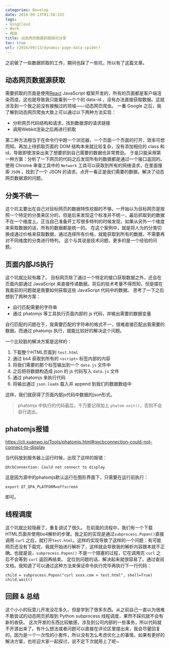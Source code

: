 ```yaml
---
categories: Develop
date: 2016-09-13T01:58:33Z
tags:
- QingCloud
- Work
- 爬虫
title: 动态网页数据抓取踩坑分享
toc: true
url: /2016/09/13/dynamic-page-data-spider/
---
```


之前做了一些数据抓取的工作，期间也踩了一些坑，所以有了这篇文章。

<!--more-->

## 动态网页数据源获取

需要抓取的页面是使用[React](https://facebook.github.io/react/) JavaScript 框架开发的，所有的页面都是客户端渲染而成，这也就导致我只能看到一个个的 data-id ，没有办法直接获取数据。这就涉及到一个我之前没有接触过的领域——动态网页爬虫。
一番 Google 之后，我了解到动态网页爬虫大致上可以通过以下两种方法实现：

- 分析网页代码结构和请求，找到数据源的请求链接
- 调用Webkit渲染之后再进行抓取

第二种方法相当于在命令行中跑一个浏览器，一个页面一个页面的打开，效率可想而知。再加上待抓取页面的 DOM 结构本来就比较复杂，没有添加相应的 class 和 id，导致即使渲染出来了想要抓到自己需要的数据也非常费劲。
于是只能采用第一种方案：分析了一下网页的代码之后发现所有的数据都是通过一个接口返回的。使用 Chrome 审查工具中的 `Network` 工具可以获取到所有的网络请求，在里面搜索 `JSON` ，找到了一个 JSON 的请求。点开一看正是我们需要的数据，解决了动态网页数据源的问题。

## 分类不统一

这个坑主要出在自己对目标网页的数据特性挖掘的不够。一开始以为目标网页是按照一个特定的分类来区分的，但是后来发现这个标准并不统一，最后抓取到的数据不在一个维度上。正当自己准备开工写很多特判的时候发现，如果从另外一个维度来索取数据的话，所有的数据都是统一的。
在这个案例中，就是将人为的分类切换成通过价格来获取数据，通过选择所有价格，就能获取到所有的数据，不需要再对不同维度的分类进行特判。
这个与其说是技术问题，更多的是一个经验的问题。

## 页面内部JS执行

这个坑就比较有趣了。
目标网页除了通过一个特定的接口获取数据之外，还会在页面内部通过 JavaScript 来直接传递数据。背后的技术考量不得而知，但是摆在我面前的问题就是我要如何获取这些 JavaScript 代码中的数据。
思考了一下之后想到了两种方案：

- 自行匹配需要的字符串
- 通过 phatomjs 等工具执行页面内部的 js 代码，并输出需要的数据变量

自行匹配的问题在于，我需要匹配的字符串的格式不一，很难直接匹配出我需要的数据。而通过 phatomjs 执行，就能比较好的解决这个问题。

一个比较脏的解决方案是这样的：

1. 下载整个HTML页面到 `test.html`
1. 通过 bs4 获取到所有的 `<script>` 标签内部的内容
1. 将我们需要的那个标签输出到一个 `data.js` 文件中
1. 之后把将数据构造成 json 的 js 代码写入 `data.js` 文件
1. 通过 phatomjs 来执行代码
1. 将输出通过 `json.loads` 载入并 append 到我们的数据数组中

这样，我们就获得了页面内部js代码中数据的json形式。

> phatomjs 中执行的代码最后，千万要记得加上 `phatom.exit()`，否则不会自行退出。

## phatomjs报错

https://cli.xuanwo.io/Tools/phatomjs.html#qxcbconnection-could-not-connect-to-display

当代码放到服务器上运行时候，出现了这样的报错：

```
QXcbConnection: Could not connect to display
```

这是因为源中的phatomjs默认运行在图形界面下，只需要在运行前执行：

```
export QT_QPA_PLATFORM=offscreen
```

即可。

## 线程调度

这个坑就比较隐蔽了，重复调试了很久。
在前面的流程中，我们有一个下载HTML页面并使用bs4解析的步骤。我之前的实现是通过`subprocess.Popen()`直接调用 `curl` 之后，就打开`test.html`。这样的实现导致了这样的一个问题：有可能网页还没有下载完，我就开始进行解析了，这样就会导致我的解析内容跟本就不正确。也就是说，`subprocess.Popen()` 不是一个阻塞的过程，它在调用完 `curl` 之后不会等到 `curl` 返回再结束。
定位到问题的话，解决起来就很容易了。通过查阅文档，我知道了可以通过这种方法来保证命令执行完毕再执行下一行代码：

```
child = subprocess.Popon("curl xxxx.com > test.html", shell=True)
child.wait()
```

## 回顾 & 总结

这个小小的玩意儿开发没花多久，但是学到了很多东西。从之前自己一直以为很难不敢尝试的动态网页抓取到 Python subprocess 线程调度，果然不踩坑就不会有新的收获。
这次开发的东西比较敏感，涉及到公司内部的一些事务，所以代码就不开源出来了。有什么想法或者问题可以直接在评论区里提出来，我会尽量回复的。因为是一个一次性的小套件，所以没有怎么考虑优化上的事情，如果有更好的解决方案，也欢迎大家一起探讨，说不定下次就用上了呢~
